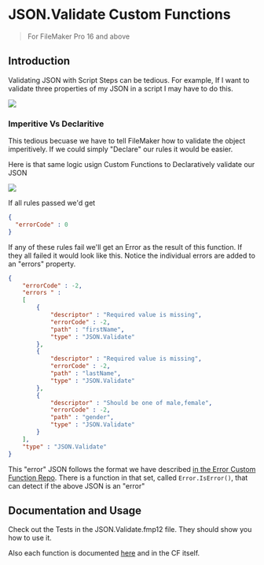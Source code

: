 # JSON.Validate Custom Functions

> For FileMaker Pro 16 and above

## Introduction

Validating JSON with Script Steps can be tedious.  For example, If I want to validate three properties of my JSON in a script I may have to do this.

![](docs/oldway.png)

### Imperitive Vs Declaritive
This tedious becuase we have to tell FileMaker how to validate the object imperitively. If we could simply "Declare" our rules it would be easier.

Here is that same logic usign Custom Functions to Declaratively validate our JSON

![](docs/rules.png)

If all rules passed we'd get

```JSON
{
  "errorCode" : 0
}
```
If any of these rules fail we'll get an Error as the result of this function. If they all failed it would look like this. Notice the individual errors are added to an "errors" property.

```json
{	"errorCode" : -2,	"errors " : 	[		{			"descriptor" : "Required value is missing",			"errorCode" : -2,			"path" : "firstName",			"type" : "JSON.Validate"		},		{			"descriptor" : "Required value is missing",			"errorCode" : -2,			"path" : "lastName",			"type" : "JSON.Validate"		},		{			"descriptor" : "Should be one of male,female",			"errorCode" : -2,			"path" : "gender",			"type" : "JSON.Validate"		}	],	"type" : "JSON.Validate"}
```

This "error" JSON follows the format we have described [in the Error Custom Function Repo](https://github.com/karbonfm/fm-error-functions).  There is a function in that set, called `Error.IsError()`, that can detect if the above JSON is an "error"

## Documentation and Usage

Check out the Tests in the JSON.Validate.fmp12 file. They should show you how to use it.

Also each function is documented [here](docs/index.md) and in the CF itself.